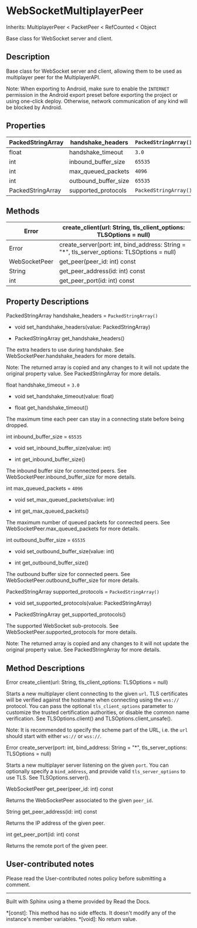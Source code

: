 # WebSocketMultiplayerPeer

Inherits: MultiplayerPeer < PacketPeer < RefCounted < Object

Base class for WebSocket server and client.

## Description

Base class for WebSocket server and client, allowing them to be used as
multiplayer peer for the MultiplayerAPI.

Note: When exporting to Android, make sure to enable the `INTERNET` permission
in the Android export preset before exporting the project or using one-click
deploy. Otherwise, network communication of any kind will be blocked by
Android.

## Properties

PackedStringArray | handshake_headers | `PackedStringArray()`  
---|---|---  
float | handshake_timeout | `3.0`  
int | inbound_buffer_size | `65535`  
int | max_queued_packets | `4096`  
int | outbound_buffer_size | `65535`  
PackedStringArray | supported_protocols | `PackedStringArray()`  
  
## Methods

Error | create_client(url: String, tls_client_options: TLSOptions = null)  
---|---  
Error | create_server(port: int, bind_address: String = "*", tls_server_options: TLSOptions = null)  
WebSocketPeer | get_peer(peer_id: int) const  
String | get_peer_address(id: int) const  
int | get_peer_port(id: int) const  
  
## Property Descriptions

PackedStringArray handshake_headers = `PackedStringArray()`

  * void set_handshake_headers(value: PackedStringArray)

  * PackedStringArray get_handshake_headers()

The extra headers to use during handshake. See WebSocketPeer.handshake_headers
for more details.

Note: The returned array is copied and any changes to it will not update the
original property value. See PackedStringArray for more details.

float handshake_timeout = `3.0`

  * void set_handshake_timeout(value: float)

  * float get_handshake_timeout()

The maximum time each peer can stay in a connecting state before being
dropped.

int inbound_buffer_size = `65535`

  * void set_inbound_buffer_size(value: int)

  * int get_inbound_buffer_size()

The inbound buffer size for connected peers. See
WebSocketPeer.inbound_buffer_size for more details.

int max_queued_packets = `4096`

  * void set_max_queued_packets(value: int)

  * int get_max_queued_packets()

The maximum number of queued packets for connected peers. See
WebSocketPeer.max_queued_packets for more details.

int outbound_buffer_size = `65535`

  * void set_outbound_buffer_size(value: int)

  * int get_outbound_buffer_size()

The outbound buffer size for connected peers. See
WebSocketPeer.outbound_buffer_size for more details.

PackedStringArray supported_protocols = `PackedStringArray()`

  * void set_supported_protocols(value: PackedStringArray)

  * PackedStringArray get_supported_protocols()

The supported WebSocket sub-protocols. See WebSocketPeer.supported_protocols
for more details.

Note: The returned array is copied and any changes to it will not update the
original property value. See PackedStringArray for more details.

## Method Descriptions

Error create_client(url: String, tls_client_options: TLSOptions = null)

Starts a new multiplayer client connecting to the given `url`. TLS
certificates will be verified against the hostname when connecting using the
`wss://` protocol. You can pass the optional `tls_client_options` parameter to
customize the trusted certification authorities, or disable the common name
verification. See TLSOptions.client() and TLSOptions.client_unsafe().

Note: It is recommended to specify the scheme part of the URL, i.e. the `url`
should start with either `ws://` or `wss://`.

Error create_server(port: int, bind_address: String = "*", tls_server_options:
TLSOptions = null)

Starts a new multiplayer server listening on the given `port`. You can
optionally specify a `bind_address`, and provide valid `tls_server_options` to
use TLS. See TLSOptions.server().

WebSocketPeer get_peer(peer_id: int) const

Returns the WebSocketPeer associated to the given `peer_id`.

String get_peer_address(id: int) const

Returns the IP address of the given peer.

int get_peer_port(id: int) const

Returns the remote port of the given peer.

## User-contributed notes

Please read the User-contributed notes policy before submitting a comment.

* * *

Built with Sphinx using a theme provided by Read the Docs.

  *[const]: This method has no side effects. It doesn't modify any of the instance's member variables.
  *[void]: No return value.

